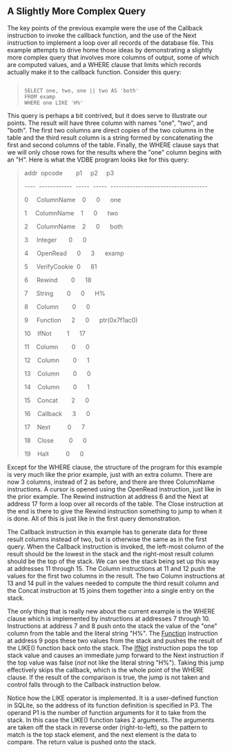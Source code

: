 ## A Slightly More Complex Query


The key points of the previous example were the use of the Callback
instruction to invoke the callback function, and the use of the Next
instruction to implement a loop over all records of the database file.
This example attempts to drive home those ideas by demonstrating a
slightly more complex query that involves more columns of
output, some of which are computed values, and a WHERE clause that
limits which records actually make it to the callback function.
Consider this query:



> ```
> 
> SELECT one, two, one || two AS 'both'
> FROM examp
> WHERE one LIKE 'H%'
> 
> ```


This query is perhaps a bit contrived, but it does serve to
illustrate our points. The result will have three column with
names "one", "two", and "both". The first two columns are direct
copies of the two columns in the table and the third result
column is a string formed by concatenating the first and
second columns of the table.
Finally, the
WHERE clause says that we will only chose rows for the 
results where the "one" column begins with an "H".
Here is what the VDBE program looks like for this query:



> addr  opcode        p1     p2     p3                                        
> 
> \-\-\-\-  \-\-\-\-\-\-\-\-\-\-\-\-  \-\-\-\-\-  \-\-\-\-\-  \-\-\-\-\-\-\-\-\-\-\-\-\-\-\-\-\-\-\-\-\-\-\-\-\-\-\-\-\-\-\-\-\-\-\-  
> 
> 0     ColumnName    0      0      one  
> 
> 1     ColumnName    1      0      two  
> 
> 2     ColumnName    2      0      both  
> 
> 3     Integer       0      0  
> 
> 4     OpenRead      0      3      examp  
> 
> 5     VerifyCookie  0      81  
> 
> 6     Rewind        0      18  
> 
> 7     String        0      0      H%                                        
> 
> 8     Column        0      0  
> 
> 9     Function      2      0      ptr(0x7f1ac0\)  
> 
> 10    IfNot         1      17  
> 
> 11    Column        0      0  
> 
> 12    Column        0      1  
> 
> 13    Column        0      0  
> 
> 14    Column        0      1  
> 
> 15    Concat        2      0  
> 
> 16    Callback      3      0  
> 
> 17    Next          0      7  
> 
> 18    Close         0      0  
> 
> 19    Halt          0      0


Except for the WHERE clause, the structure of the program for
this example is very much like the prior example, just with an
extra column. There are now 3 columns, instead of 2 as before,
and there are three ColumnName instructions.
A cursor is opened using the OpenRead instruction, just like in the
prior example. The Rewind instruction at address 6 and the
Next at address 17 form a loop over all records of the table. 
The Close instruction at the end is there to give the
Rewind instruction something to jump to when it is done. All of
this is just like in the first query demonstration.


The Callback instruction in this example has to generate
data for three result columns instead of two, but is otherwise
the same as in the first query. When the Callback instruction
is invoked, the left\-most column of the result should be
the lowest in the stack and the right\-most result column should
be the top of the stack. We can see the stack being set up 
this way at addresses 11 through 15\. The Column instructions at
11 and 12 push the values for the first two columns in the result.
The two Column instructions at 13 and 14 pull in the values needed
to compute the third result column and the Concat instruction at
15 joins them together into a single entry on the stack.


The only thing that is really new about the current example
is the WHERE clause which is implemented by instructions at
addresses 7 through 10\. Instructions at address 7 and 8 push
onto the stack the value of the "one" column from the table
and the literal string "H%". 
The [Function](opcode.html#Function) instruction at address 9 
pops these two values from the stack and pushes the result of the LIKE() 
function back onto the stack. 
The [IfNot](opcode.html#IfNot) instruction pops the top stack 
value and causes an immediate jump forward to the Next instruction if the 
top value was false (*not* not like the literal string "H%"). 
Taking this jump effectively skips the callback, which is the whole point
of the WHERE clause. If the result
of the comparison is true, the jump is not taken and control
falls through to the Callback instruction below.


Notice how the LIKE operator is implemented. It is a user\-defined 
function in SQLite, so the address of its function definition is 
specified in P3\. The operand P1 is the number of function arguments for 
it to take from the stack. In this case the LIKE() function takes 2 
arguments. The arguments are taken off the stack in reverse order 
(right\-to\-left), so the pattern to match is the top stack element, and 
the next element is the data to compare. The return value is pushed 
onto the stack.



